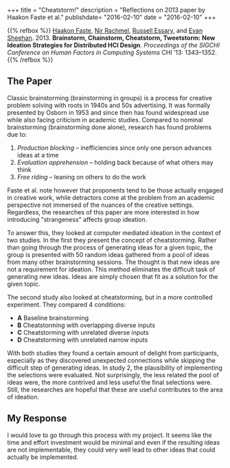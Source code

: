 +++
title = "Cheatstorm!"
description = "Reflections on 2013 paper by Haakon Faste et al."
publishdate= "2016-02-10"
date = "2016-02-10"
+++

{{% refbox %}}
[Haakon Faste](http://www.haakonfaste.com/), 
[Nir Rachmel](https://www.linkedin.com/in/nirrachmel),
[Russell Essary](http://russellessary.com/), and
[Evan Sheehan](http://evansheehan.com/).
2013. **Brainstorm, Chainstorm, Cheatstorm, Tweetstorm: New Ideation Strategies for Distributed HCI Design**. *Proceedings of the SIGCHI Conference on Human Factors in Computing Systems* CHI ’13: 1343–1352.
<span class=actions>
<a href="http://www.haakonfaste.com/publications/CHI_2013_brainstorm_chainstorm.pdf" title="Download"><i class="fa fa-download"></i></a>
<a href="https://vimeo.com/57853036" title="Video blurb"><i class="fa fa-vimeo"></i></a>
<a href="https://dl.acm.org/citation.cfm?id=2466177" title="ACM citation"><i class="fa fa-book"></i></a>
</span>
{{% /refbox %}}

## The Paper

Classic brainstorming (brainstorming in groups) is a process for creative problem
solving with roots in 1940s and 50s advertising. It was formally presented by
Osborn in 1953 and since then has found widespread use while also facing
criticism in academic studies. Compared to nominal brainstorming (brainstorming
done alone), research has found problems due to:

  1. *Production blocking* – inefficiencies since only one person advances ideas at a time
  2. *Evaluation apprehension* – holding back because of what others may think
  3. *Free riding* – leaning on others to do the work

Faste et al. note however that proponents tend to be those actually engaged in
creative work, while detractors come at the problem from an academic
perspective not immersed of the nuances of the creative settings. Regardless,
the researches of this paper are more interested in how introducing
"strangeness" affects group ideation. 

To answer this, they looked at computer mediated ideation in the context of two
studies. In the first they present the concept of cheatstorming. Rather than
going through the process of generating ideas for a given topic, the group is
presented with 50 random ideas gathered from a pool of ideas from many other
brainstorming sessions. The thought is that new ideas are not a requirement for
ideation. This method eliminates the difficult task of generating new ideas.
Ideas are simply chosen that fit as a solution for the given topic. 

The second study also looked at cheatstorming, but in a more controlled
experiment. They compared 4 conditions:

  * **A** Baseline brainstorming
  * **B** Cheatstorming with overlapping diverse inputs
  * **C** Cheatstorming with unrelated diverse inputs
  * **D** Cheatstorming with unrelated narrow inputs

With both studies they found a certain amount of delight from participants,
especially as they discovered unexpected connections while skipping the
difficult step of generating ideas. In study 2, the plausibility of
implementing the selections were evaluated. Not surprisingly, the less related
the pool of ideas were, the more contrived and less useful the final selections
were. Still, the researches are hopeful that these are useful contributes to
the area of ideation. 

## My Response

I would love to go through this process with my project. It seems like the time
and effort investment would be minimal and even if the resulting ideas
are not implementable, they could very well lead to other ideas that could
actually be implemented.
